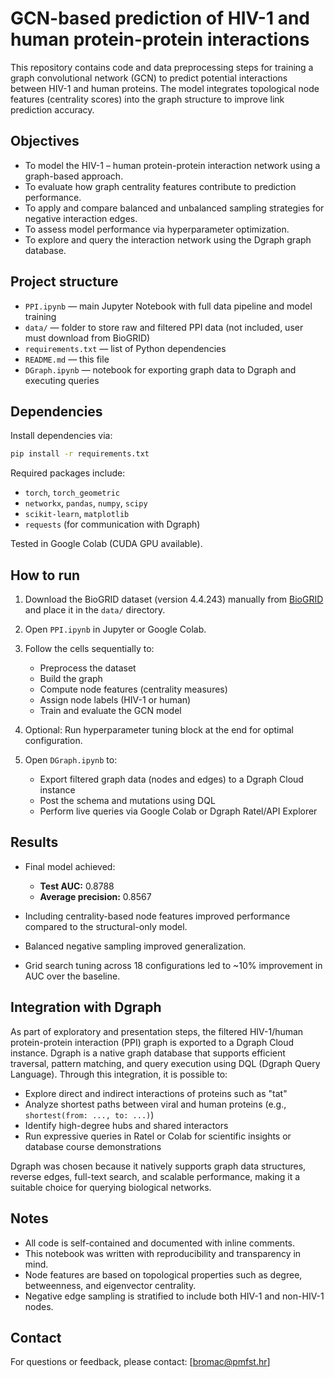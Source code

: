 # GCN-based prediction of HIV-1 and human protein-protein interactions

This repository contains code and data preprocessing steps for training a graph convolutional network (GCN) to predict potential interactions between HIV-1 and human proteins. The model integrates topological node features (centrality scores) into the graph structure to improve link prediction accuracy.

## Objectives

* To model the HIV-1 – human protein-protein interaction network using a graph-based approach.
* To evaluate how graph centrality features contribute to prediction performance.
* To apply and compare balanced and unbalanced sampling strategies for negative interaction edges.
* To assess model performance via hyperparameter optimization.
* To explore and query the interaction network using the Dgraph graph database.

## Project structure

* `PPI.ipynb` — main Jupyter Notebook with full data pipeline and model training
* `data/` — folder to store raw and filtered PPI data (not included, user must download from BioGRID)
* `requirements.txt` — list of Python dependencies
* `README.md` — this file
* `DGraph.ipynb` — notebook for exporting graph data to Dgraph and executing queries

## Dependencies

Install dependencies via:

```bash
pip install -r requirements.txt
```

Required packages include:

* `torch`, `torch_geometric`
* `networkx`, `pandas`, `numpy`, `scipy`
* `scikit-learn`, `matplotlib`
* `requests` (for communication with Dgraph)

Tested in Google Colab (CUDA GPU available).

## How to run

1. Download the BioGRID dataset (version 4.4.243) manually from [BioGRID](https://thebiogrid.org/) and place it in the `data/` directory.
2. Open `PPI.ipynb` in Jupyter or Google Colab.
3. Follow the cells sequentially to:

   * Preprocess the dataset
   * Build the graph
   * Compute node features (centrality measures)
   * Assign node labels (HIV-1 or human)
   * Train and evaluate the GCN model
4. Optional: Run hyperparameter tuning block at the end for optimal configuration.
5. Open `DGraph.ipynb` to:

   * Export filtered graph data (nodes and edges) to a Dgraph Cloud instance
   * Post the schema and mutations using DQL
   * Perform live queries via Google Colab or Dgraph Ratel/API Explorer

## Results

* Final model achieved:

  * **Test AUC:** 0.8788
  * **Average precision:** 0.8567
* Including centrality-based node features improved performance compared to the structural-only model.
* Balanced negative sampling improved generalization.
* Grid search tuning across 18 configurations led to \~10% improvement in AUC over the baseline.

## Integration with Dgraph

As part of exploratory and presentation steps, the filtered HIV-1/human protein-protein interaction (PPI) graph is exported to a Dgraph Cloud instance. Dgraph is a native graph database that supports efficient traversal, pattern matching, and query execution using DQL (Dgraph Query Language). Through this integration, it is possible to:

* Explore direct and indirect interactions of proteins such as "tat"
* Analyze shortest paths between viral and human proteins (e.g., `shortest(from: ..., to: ...)`)
* Identify high-degree hubs and shared interactors
* Run expressive queries in Ratel or Colab for scientific insights or database course demonstrations

Dgraph was chosen because it natively supports graph data structures, reverse edges, full-text search, and scalable performance, making it a suitable choice for querying biological networks.

## Notes

* All code is self-contained and documented with inline comments.
* This notebook was written with reproducibility and transparency in mind.
* Node features are based on topological properties such as degree, betweenness, and eigenvector centrality.
* Negative edge sampling is stratified to include both HIV-1 and non-HIV-1 nodes.

## Contact

For questions or feedback, please contact: \[[bromac@pmfst.hr](mailto:bromac@pmfst.hr)]
